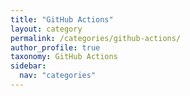 ```yaml
---
title: "GitHub Actions"
layout: category
permalink: /categories/github-actions/
author_profile: true
taxonomy: GitHub Actions
sidebar:
  nav: "categories"
---
```

